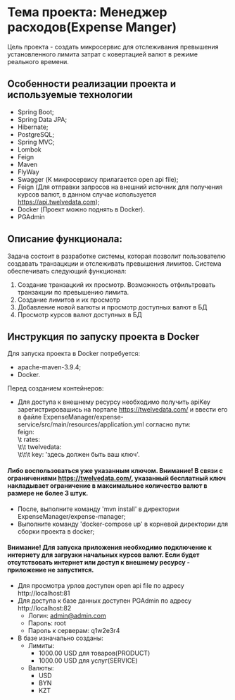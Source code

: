 # Тема проекта: Менеджер расходов(Expense Manger)

Цель проекта - создать микросервис для отслеживания превышения установленного лимита затрат с ковертацией валют в режиме реального времени.

## Особенности реализации проекта и используемые технологии

- Spring Boot;
- Spring Data JPA;
- Hibernate;
- PostgreSQL;
- Spring MVC;
- Lombok
- Feign
- Maven
- FlyWay
- Swagger (К микросервису прилагается open api file);
- Feign (Для отправки запросов на внешний источник для получения курсов валют, в данном случае используется https://api.twelvedata.com);
- Docker (Проект можно поднять в Docker).
- PGAdmin

## Описание функционала:

Задача состоит в разработке системы, которая позволит пользователю создавать транзацкции и отслеживать превышения лимитов. Система обеспечивать следующий функционал:

1. Создание транзацкий их просмотр. Возможность отфильтровать транзакции по превышению лимита.
2. Создание лимитов и их просмотр
3. Добавление новой валюты и просмотр доступных валют в БД
4. Просмотр курсов валют доступных в БД

## Инструкция по запуску проекта в Docker

Для запуска проекта в Docker потребуется:
- apache-maven-3.9.4;
- Docker.

Перед созданием контейнеров:
- Для доступа к внешнему ресурсу необходимо получить apiKey зарегистрировашись на портале https://twelvedata.com/ и ввести его в файле ExpenseManager/expense-service/src/main/resources/application.yml согласно пути:<br>
   feign:<br>
    \t rates:<br>
    \t\t twelvedata:<br>
    \t\t\t key: 'здесь должен быть ваш ключ'.
#### Либо воспользоваться уже указанным ключом. Внимание! В связи с ограничениями https://twelvedata.com/, указанный бесплатный ключ накладывает ограничение в максимальное количество валют в размере не более 3 штук.
- После, выполните команду 'mvn install' в директории ExpenseManager/expense-manager;
- Выполните команду 'docker-compose up' в корневой директории для сборки проекта в docker;
#### Внимание! Для запуска приложения необходимо подключение к интернету для загрузки начальных курсов валют. Если будет отсутствовать интернет или доступ к внешнему ресурсу - приложение не запустится.
- Для просмотра урлов доступен open api file по адресу http://localhost:81
- Для доступа к базе данных доступен PGAdmin по адресу http://localhost:82
   - Логин: admin@admin.com
   - Пароль: root
   - Пароль к серверам: q1w2e3r4
- В базе изначально созданы:
   - Лимиты:
     - 1000.00 USD для товаров(PRODUCT)
     - 1000.00 USD для услуг(SERVICE)
   - Валюты:
     - USD
     - BYN
     - KZT
         
   